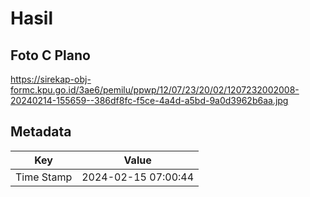 # Hasil

## Foto C Plano

https://sirekap-obj-formc.kpu.go.id/3ae6/pemilu/ppwp/12/07/23/20/02/1207232002008-20240214-155659--386df8fc-f5ce-4a4d-a5bd-9a0d3962b6aa.jpg


## Metadata

| Key        | Value               |
| ---------- | ------------------- |
| Time Stamp | 2024-02-15 07:00:44 |



